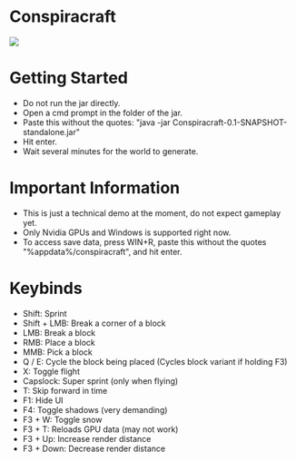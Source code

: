 # Conspiracraft

![](https://preview.redd.it/bwlzxfx6rbme1.png?width=1080&crop=smart&auto=webp&s=8fd393552c0074f7f520cba822585deaaa2e41bd)

# Getting Started
- Do not run the jar directly. 
- Open a cmd prompt in the folder of the jar. 
- Paste this without the quotes: "java -jar Conspiracraft-0.1-SNAPSHOT-standalone.jar"
- Hit enter. 
- Wait several minutes for the world to generate. 

# Important Information
- This is just a technical demo at the moment, do not expect gameplay yet. 
- Only Nvidia GPUs and Windows is supported right now. 
- To access save data, press WIN+R, paste this without the quotes "%appdata%/conspiracraft", and hit enter. 

# Keybinds 
- Shift: Sprint
- Shift + LMB: Break a corner of a block
- LMB: Break a block 
- RMB: Place a block 
- MMB: Pick a block 
- Q / E: Cycle the block being placed (Cycles block variant if holding F3)
- X: Toggle flight 
- Capslock: Super sprint (only when flying) 
- T: Skip forward in time 
- F1: Hide UI 
- F4: Toggle shadows (very demanding) 
- F3 + W: Toggle snow 
- F3 + T: Reloads GPU data (may not work)
- F3 + Up: Increase render distance
- F3 + Down: Decrease render distance